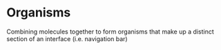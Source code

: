 # Organisms

Combining molecules together to form organisms that make up a distinct section of an interface (i.e. navigation bar)
